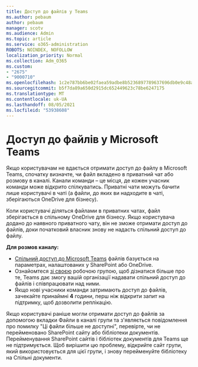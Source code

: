 ```yaml
---
title: Доступ до файлів у Teams
ms.author: pebaum
author: pebaum
manager: scotv
ms.audience: Admin
ms.topic: article
ms.service: o365-administration
ROBOTS: NOINDEX, NOFOLLOW
localization_priority: Normal
ms.collection: Adm_O365
ms.custom:
- "2675"
- "9000710"
ms.openlocfilehash: 1c2e787bb6be02faea59adbe8b5236897789637696db0e9c48a5d13e9b9a92c1
ms.sourcegitcommit: b5f7da89a650d2915dc652449623c78be6247175
ms.translationtype: MT
ms.contentlocale: uk-UA
ms.lasthandoff: 08/05/2021
ms.locfileid: "53938608"
---
```

# <a name="accessing-files-in-microsoft-teams"></a>Доступ до файлів у Microsoft Teams

Якщо користувачам не вдається отримати доступ до файлу в Microsoft Teams, спочатку визначте, чи файл вкладено в приватний чат або розмову в каналі. Канали команди – це місця, де кожен учасник команди може відкрито спілкуватись. Приватні чати можуть бачити лише користувачі в чаті (а файли, до яких ви надходите в чаті, зберігаються OneDrive для бізнесу).

Коли користувачі діляться файлами в приватних чатах, файл зберігається в спільному OneDrive для бізнесу. Якщо користувача додано до наявного приватного чату, він не зможе отримати доступ до файлів, доки початковий власник знову не надасть спільний доступ до файлу.    

**Для розмов каналу:**

- [Спільний доступ до Microsoft Teams](https://docs.microsoft.com/MicrosoftTeams/sharing-files-in-teams) файлів базується на параметрах, налаштованих у SharePoint або OneDrive. 
- Ознайомтеся [зі своєю](https://support.office.com/article/Collaborate-on-files-with-your-Team-9b200289-dbac-4823-85bd-628a5c7bb0ae) робочою групою, щоб дізнатися більше про те, Teams дає змогу вашій організації надавати спільний доступ до файлів і співпрацювати над ними. 
- Якщо нові учасники команди затримають доступ до файлів, зачекайте принаймні **4** години, перш ніж відкрити запит на підтримку, щоб дозволити реплікацію. 

Якщо користувачі раніше могли отримати доступ до файлів за допомогою вкладки Файли в каналі групи та з'являється повідомлення про помилку "Ці файли більше не доступні", перевірте, чи не перейменовано SharePoint сайту або бібліотеки документів. Перейменування SharePoint сайтів і бібліотек документів для Teams ще не підтримується. Щоб вирішити цю проблему, відкрийте сайт групи, який використовується для цієї групи, і знову перейменуйте бібліотеку на Спільні документи.